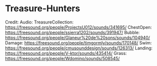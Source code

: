 # Treasure-Hunters
 

Credit:
Audio:
TreasureCollection: https://freesound.org/people/ProjectsU012/sounds/341695/
ChestOpen: https://freesound.org/people/ssierra1202/sounds/391947/
Bubble: https://freesound.org/people/Glaneur%20de%20sons/sounds/104940/
Damage: https://freesound.org/people/timgormly/sounds/170148/
Swim: https://freesound.org/people/cmusounddesign/sounds/126313/
Landing: https://freesound.org/people/V-ktor/sounds/435414/
Grass: https://freesound.org/people/Wdomino/sounds/508545/